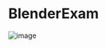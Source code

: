 # BlenderExam
![image](https://github.com/Olesya-Gerasimova/BlenderExam/assets/79909236/2e58dded-e878-425c-88df-8e7ac59b407e)

